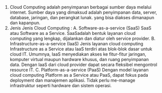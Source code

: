 1. Cloud Computing adalah penyimpanan berbagai sumber daya melalui         internet. Sumber daya yang dimaksud adalah penyimpanan data, server, database, jaringan, dan perangkat lunak. yang bisa diakses dimanapun dan kapanpun.
2. Jenis Jenis Cloud Computing :
A. Software-as-a-service (SaaS) 
    SaaS atau Software as a Service. SaaSadalah bentuk layanan cloud computing yang lengkap, dijalankan dan diatur oleh service provider.
B. Infrastructure-as-a-service (IaaS)
    Jenis layanan cloud computing Infrastructure as a Service atau IaaS terdiri atas blok-blok dasar untuk cloud IT. Umumnya, IaaS menyediakan akses ke fitur-fitur jaringan, komputer virtual maupun hardware khusus, dan ruang penyimpanan data. Dengan IaaS dari cloud provider dapat secara fleksibel mengontrol resource IT.
C. Platform-as-a-service (PaaS)
    Dengan model layanan cloud computing Platform as a Service atau PaaS, dapat fokus pada deployment dan manajemen aplikasi. Tidak perlu me-manage infrastruktur seperti hardware dan sistem operasi.